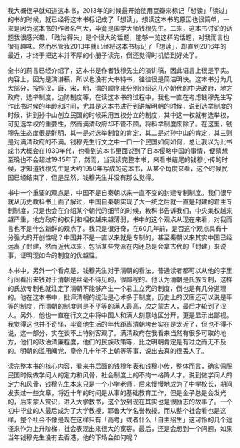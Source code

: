 我大概很早就知道这本书，2013年的时候最开始使用豆瓣来标记「想读」「读过」的书的时候，就已经将这本书标记成了「想读」，想读这本书的原因也很简单，一来是因为这本书的作者名气大，毕竟是国学大师钱穆先生。二来，这本书讨论的话题我很感兴趣，「政治得失」是个很大的话题，能够一览这样的话题，对我而言也很有趣味。然而尽管我2013年就已经将这本书标记了「想读」，却直到2016年的最近，才终于把这本并不厚的小册子读完，倒还觉得时机恰到好处了。

全书的前言已经介绍了，这本书是作者钱穆先生的演讲稿，因此语言上很是平实。内容上，因为是演讲稿，所以也没有大书特书，往往很是简洁明快。这本书分为几大部分，按照汉，唐，宋，明，清的顺序来分别介绍这几个朝代的中央政府，地方政府，选举制度，边防制度等，在读这本书的过程中，我也一直在考虑钱穆先生写作此书时候的年龄和时间，尤其是这本书进行到讲解明朝的时候，说到选举制度的时候，讲到孙中山创立民国的时候采用五权分立的制度，其中这一权就有选举权，可见选举权的重要性，然而满清政府却不管不顾，将科举制度废除了。在这里，钱穆先生态度很是鲜明，其一是对选举制度的肯定，其二是对孙中山的肯定，其三则是对满清政府的不满。钱穆先生行文之中一口一个民国如何如何，总让我以为此书成书大概会在1930年代，也看到这本书里面说到了日本侵略中国的事情，便猜想至晚也不会超过1945年了，然而，当我读完整本书，来看书结尾的钱穆小传的时候，才知道钱穆先生是大约1950年写成的这本书，从某个角度来看，这个时候民国已经结束了，但是显然，钱穆先生并没有那么觉得。

书中一个重要的观点是，中国不是自秦朝以来一直不变的封建专制制度。我们很早就从历史教科书上面了解过，中国自秦朝实现了大一统之后就一直是封建的君主专制制度，只是也会在介绍某个朝代的细节的时候，教科书告诉我们，中央集权越来越严重，地方政府的权利和相权越来越薄弱，书中的这个观点从现在来看，对我而言也不是什么新鲜的观点了。我只是很好奇，在60几年前，是否这个观点具有十分强大的开创性呢？中国并不是一直以来就是专制的，甚至秦朝以来其实中国已经远离了封建，然而近代以来，包括某些党派在内还总是会拿古代的「封建」来说事，证明现如今的制度的优越性。

本书中，另外一个看点是，钱穆先生对于清朝的看法，普通读者都可以从他的字里行间看出来钱对于清朝是丝毫不待见的，很鄙视的。他认为清朝是氏族专制，这样的氏族专制也就注定了清朝不能够产生一个君主立宪的制度，倒也是有几分道理的。他在这本书中，批评清朝的统治是心术多于制度，历史上的汉唐还可以说是平等的制度，而清朝的制度则是不平等的满人最高，次之蒙古人，最后才轮到了汉人。另外，他也一直在行文之中将中国人和满人刻意地区分开，更是显示出鄙视。我觉得这也并不奇怪，毕竟他生活的年代距离清朝垮台实在是太近了，但也不得不说，这一部分，实在谈不上特别客观了。满清政府在我看来当然有很多可取的地方，他们的政治清廉程度，他们的民族政策等，比之明朝肯定是有过之而无不及的。明朝的滥用阉党，皇帝几十年不上朝等等事，说出去真的很丢人了。

读完整本书的核心内容，看来书后面的钱穆年表和钱穆小传，整体而言，确实佩服民国时候做学问人的定力和风骨，社会制度上的不拘一格降人才。说到做学问人的定力和风骨，钱穆先生本来只是一个小学老师，后来慢慢地成为了中学校长，期间发表过一些文章，将近十年的时间是从事的基础教育工作，但是金子总是会发光的，后来蒙人赏识，进入大学教书，这个放到现在其实也是很励志的故事了。一个初中毕业的人最后成为了大学教授，耶鲁大学名誉教授。而从整个社会看也是这样，整个社会不像是现在这样只有「高考」或者什么「自主招生」这可怜的几个途径来作为上升阶梯，社会表现出来很大的宽容。最后，还是会想到一个问题，如果当年钱穆先生没有去香港，他的下场会如何呢？
